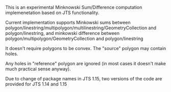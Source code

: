 This is an experimental Minknowski Sum/Difference computation implemenetation based on JTS functionality.

Current implementation supports Minkowski sums between polygon/linestring/multipolygon/multilinestring/GeometryCollection and polygon/linestring, and minkowski difference between polygon/multipolygon/GeometryCollection and polygon/linestring 

It doesn't require polygons to be convex. The "source" polygon may contain holes. 

Any holes in "reference" polygon are ignored (in most cases it doesn't make much practical sense anyway).

Due to change of package names in JTS 1.15, two versions of the code are provided for JTS 1.14 and 1.15
